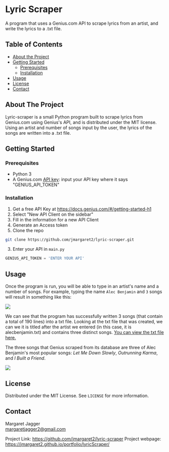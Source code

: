 # Lyric Scraper

A program that uses a Genius.com API to scrape lyrics from an artist, and write the lyrics to a .txt file.

<!-- TABLE OF CONTENTS -->

## Table of Contents

-   [About the Project](#about-the-project)
-   [Getting Started](#getting-started)
    -   [Prerequisites](#prerequisites)
    -   [Installation](#installation)
-   [Usage](#usage)
-   [License](#license)
-   [Contact](#contact)

<!-- ABOUT THE PROJECT -->

## About The Project

Lyric-scraper is a small Python program built to scrape lyrics from Genius.com using Genius's API, and is distributed under the MIT license. Using an artist and number of songs input by the user, the lyrics of the songs are written into a .txt file.

<!-- GETTING STARTED -->

## Getting Started

### Prerequisites

-   Python 3
-   A Genius.com [API key](https://docs.genius.com/#/getting-started-h1): input your API key where it says "GENIUS_API_TOKEN"

### Installation

1.  Get a free API Key at <https://docs.genius.com/#/getting-started-h1>
   1. Select "New API Client on the sidebar"
   2. Fill in the information for a new API Client
   3. Generate an Access token
2.  Clone the repo

```sh
git clone https://github.com/jmargaret2/lyric-scraper.git
```

3.  Enter your API in `main.py`

```python
GENIUS_API_TOKEN = 'ENTER YOUR API'
```
## Usage

Once the program is run, you will be able to type in an artist's name and a number of songs. For example, typing the name ```Alec Benjamin``` and ```3``` songs will result in something like this:

![](https://jmargaret2.github.io/assets/images/scraperPart1.png)

We can see that the program has successfully written 3 songs (that contain a total of 190 lines) into a txt file. Looking at the txt file that was created, we can we it is titled after the artist we entered (in this case, it is alecbenjamin.txt) and contains three distinct songs. [You can view the txt file here.](https://jmargaret2.github.io/assets/txt/alecbenjamin.txt)

The three songs that Genius scraped from its database are three of Alec Benjamin's most popular songs: *Let Me Down Slowly*, *Outrunning Karma*, and *I Built a Friend*.

![](https://jmargaret2.github.io/assets/images/alecBenjaminGenius.png)

<!-- LICENSE -->

## License

Distributed under the MIT License. See `LICENSE` for more information.

<!-- CONTACT -->

## Contact

Margaret Jagger \
margaretjagger2@gmail.com

Project Link: <https://github.com/jmargaret2/lyric-scraper>
Project webpage: <https://jmargaret2.github.io/portfolio/lyricScraper/>
